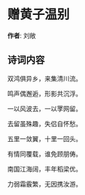 # 赠黄子温别

**作者**: 刘敞

## 诗词内容

双鸿俱异乡，来集清川流。

鸣声偶邂逅，形影共沉浮。

一以风波去，一以罦网留。

去留虽殊趣，失侣自怀愁。

五里一敛翼，十里一回头。

有情同覆载，谁免顾朋俦。

南国江海阔，丰年稻梁优。

力弱霜霰繁，无因携汝游。

